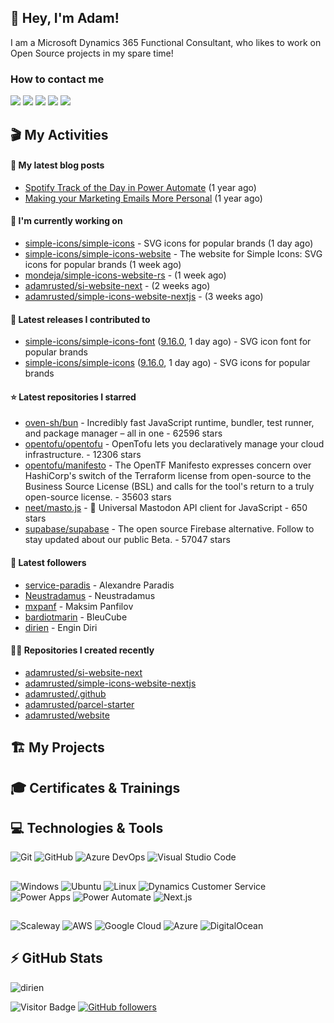 ## 👋 Hey, I'm Adam!

I am a Microsoft Dynamics 365 Functional Consultant, who likes to work on Open Source projects in my spare time!

### How to contact me

[<img src="https://img.shields.io/badge/%40adamrusted.bsky.social-0560ff?style=for-the-badge&logo=bluesky&logoColor=white" />](https://bsky.app/profile/adamrusted.bsky.social)
[<img src="https://img.shields.io/badge/adamrusted-black?style=for-the-badge&logo=x&logoColor=white" />](https://x.com/adamrusted)
[<img src="https://img.shields.io/badge/adamrusted%40mstdn.social-6364FF?style=for-the-badge&logo=mastodon&logoColor=white" />](https://mstdn.social/@adamrusted)
[<img src="https://img.shields.io/badge/adamrusted-black?style=for-the-badge&logo=github&logoColor=white" />](https://github.com/adamrusted)
[<img src="https://img.shields.io/badge/blog.adamrusted.me-2962FF?style=for-the-badge&logo=hashnode&logoColor=white" />](https://blog.adamrusted.me/)
 
## 🎬 My Activities

#### 📖 My latest blog posts
- [Spotify Track of the Day in Power Automate](https://blog.adamrusted.me/track-of-the-day-power-automate) (1 year ago)
- [Making your Marketing Emails More Personal](https://blog.adamrusted.me/customizing-emails-in-d365-marketing) (1 year ago)

#### 👷 I'm currently working on

- [simple-icons/simple-icons](https://github.com/simple-icons/simple-icons) - SVG icons for popular brands (1 day ago)
- [simple-icons/simple-icons-website](https://github.com/simple-icons/simple-icons-website) - The website for Simple Icons: SVG icons for popular brands  (1 week ago)
- [mondeja/simple-icons-website-rs](https://github.com/mondeja/simple-icons-website-rs) -  (1 week ago)
- [adamrusted/si-website-next](https://github.com/adamrusted/si-website-next) -  (2 weeks ago)
- [adamrusted/simple-icons-website-nextjs](https://github.com/adamrusted/simple-icons-website-nextjs) -  (3 weeks ago)

#### 🚀 Latest releases I contributed to

- [simple-icons/simple-icons-font](https://github.com/simple-icons/simple-icons-font) ([9.16.0](https://github.com/simple-icons/simple-icons-font/releases/tag/9.16.0), 1 day ago) - SVG icon font for popular brands
- [simple-icons/simple-icons](https://github.com/simple-icons/simple-icons) ([9.16.0](https://github.com/simple-icons/simple-icons/releases/tag/9.16.0), 1 day ago) - SVG icons for popular brands

#### ⭐ Latest repositories I starred

- [oven-sh/bun](https://github.com/oven-sh/bun) - Incredibly fast JavaScript runtime, bundler, test runner, and package manager – all in one - 62596 stars
- [opentofu/opentofu](https://github.com/opentofu/opentofu) - OpenTofu lets you declaratively manage your cloud infrastructure. - 12306 stars
- [opentofu/manifesto](https://github.com/opentofu/manifesto) - The OpenTF Manifesto expresses concern over HashiCorp&#39;s switch of the Terraform license from open-source to the Business Source License (BSL) and calls for the tool&#39;s return to a truly open-source license. - 35603 stars
- [neet/masto.js](https://github.com/neet/masto.js) - 🐘 Universal Mastodon API client for JavaScript - 650 stars
- [supabase/supabase](https://github.com/supabase/supabase) - The open source Firebase alternative. Follow to stay updated about our public Beta. - 57047 stars

#### 👥 Latest followers

- [service-paradis](https://github.com/service-paradis) - Alexandre Paradis
- [Neustradamus](https://github.com/Neustradamus) - Neustradamus
- [mxpanf](https://github.com/mxpanf) - Maksim Panfilov
- [bardiotmarin](https://github.com/bardiotmarin) - BleuCube
- [dirien](https://github.com/dirien) - Engin Diri

#### 👨‍💻 Repositories I created recently

- [adamrusted/si-website-next](https://github.com/adamrusted/si-website-next)
- [adamrusted/simple-icons-website-nextjs](https://github.com/adamrusted/simple-icons-website-nextjs)
- [adamrusted/.github](https://github.com/adamrusted/.github)
- [adamrusted/parcel-starter](https://github.com/adamrusted/parcel-starter)
- [adamrusted/website](https://github.com/adamrusted/website)


## 🏗️ My Projects

##

## 🎓 Certificates & Trainings

<!--START_SECTION:badges-->
<!--END_SECTION:badges-->

## 💻 Technologies & Tools

![Git](https://img.shields.io/badge/git-F05033.svg?style=for-the-badge&logo=git&logoColor=white)
![GitHub](https://img.shields.io/badge/github-121011.svg?style=for-the-badge&logo=github&logoColor=white)
![Azure DevOps](https://img.shields.io/badge/Azure_DevOps-0078D7.svg?style=for-the-badge&logo=azuredevops)
![Visual Studio Code](https://img.shields.io/badge/Visual%20Studio%20Code-0078d7.svg?style=for-the-badge&logo=visual-studio-code&logoColor=white)

##

![Windows](https://img.shields.io/badge/Windows-0078D4.svg?style=for-the-badge&logo=windows)
![Ubuntu](https://img.shields.io/badge/Ubuntu-E95420?style=for-the-badge&logo=ubuntu&logoColor=white)
![Linux](https://img.shields.io/badge/Linux-FCC624?style=for-the-badge&logo=linux&logoColor=black)
![Dynamics Customer Service](https://img.shields.io/badge/D365_CE-0B53CE?style=for-the-badge&logo=dynamics365)
![Power Apps](https://img.shields.io/badge/Power_Apps-742774?style=for-the-badge&logo=powerapps)
![Power Automate](https://img.shields.io/badge/Power_Automate-0066FF?style=for-the-badge&logo=powerautomate)
![Next.js](https://img.shields.io/badge/Next.js-black?style=for-the-badge&logo=nextdotjs)


##

![Scaleway](https://img.shields.io/badge/Scaleway-4f0599.svg?style=for-the-badge&logo=scaleway&logoColor=white)
![AWS](https://img.shields.io/badge/AWS-FF9900.svg?style=for-the-badge&logo=amazon-aws&logoColor=white)
![Google Cloud](https://img.shields.io/badge/Google_Cloud-4285F4.svg?style=for-the-badge&logo=google-cloud&logoColor=white)
![Azure](https://img.shields.io/badge/Azure-0078D4.svg?style=for-the-badge&logo=microsoft-azure&logoColor=white)
![DigitalOcean](https://img.shields.io/badge/DigitalOcean-0080FF.svg?style=for-the-badge&logo=DigitalOcean&logoColor=white)

## ⚡ GitHub Stats

![dirien](https://github-readme-stats.vercel.app/api?username=adamrusted&show_icons=true&count_private=true&theme=dracula)

![Visitor Badge](https://visitor-badge.laobi.icu/badge?page_id=adamrusted)
[![GitHub followers](https://img.shields.io/github/followers/adamrusted.svg?style=social&label=Follow&maxAge=2592000)](https://github.com/dirien?tab=followers)
